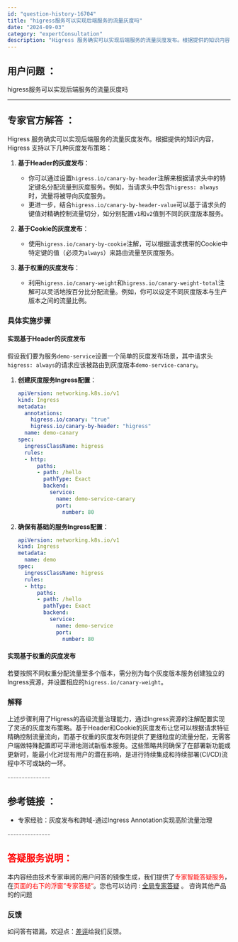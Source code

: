 ```yaml
---
id: "question-history-16704"
title: "higress服务可以实现后端服务的流量灰度吗"
date: "2024-09-03"
category: "expertConsultation"
description: "Higress 服务确实可以实现后端服务的流量灰度发布。根据提供的知识内容，Higress 支持以下几种灰度发布策略：1. **基于Header的灰度发布**：   - 你可以通过设置`higress.io/canary-by-header`注解来根据请求头中的特定键名分配流量到灰度服务。例如，当请"
---
```


## 用户问题 ： 
 higress服务可以实现后端服务的流量灰度吗  

---------------
## 专家官方解答 ：

Higress 服务确实可以实现后端服务的流量灰度发布。根据提供的知识内容，Higress 支持以下几种灰度发布策略：

1. **基于Header的灰度发布**：
   - 你可以通过设置`higress.io/canary-by-header`注解来根据请求头中的特定键名分配流量到灰度服务。例如，当请求头中包含`higress: always`时，流量将被导向灰度服务。
   - 更进一步，结合`higress.io/canary-by-header-value`可以基于请求头的键值对精确控制流量切分，如分别配置`v1`和`v2`值到不同的灰度版本服务。

2. **基于Cookie的灰度发布**：
   - 使用`higress.io/canary-by-cookie`注解，可以根据请求携带的Cookie中特定键的值（必须为`always`）来路由流量至灰度服务。

3. **基于权重的灰度发布**：
   - 利用`higress.io/canary-weight`和`higress.io/canary-weight-total`注解可以灵活地按百分比分配流量。例如，你可以设定不同灰度版本与生产版本之间的流量比例。

### 具体实施步骤

#### 实现基于Header的灰度发布

假设我们要为服务`demo-service`设置一个简单的灰度发布场景，其中请求头`higress: always`的请求应该被路由到灰度版本`demo-service-canary`。

1. **创建灰度服务Ingress配置**：
   ```yaml
   apiVersion: networking.k8s.io/v1
   kind: Ingress
   metadata:
     annotations:
       higress.io/canary: "true"
       higress.io/canary-by-header: "higress"
     name: demo-canary
   spec:
     ingressClassName: higress
     rules:
     - http:
         paths:
         - path: /hello
           pathType: Exact
           backend:
             service:
               name: demo-service-canary
               port:
                 number: 80
   ```

2. **确保有基础的服务Ingress配置**：
   ```yaml
   apiVersion: networking.k8s.io/v1
   kind: Ingress
   metadata:
     name: demo
   spec:
     ingressClassName: higress
     rules:
     - http:
         paths:
         - path: /hello
           pathType: Exact
           backend:
             service:
               name: demo-service
               port:
                 number: 80
   ```

#### 实现基于权重的灰度发布

若要按照不同权重分配流量至多个版本，需分别为每个灰度版本服务创建独立的Ingress资源，并设置相应的`higress.io/canary-weight`。

### 解释

上述步骤利用了Higress的高级流量治理能力，通过Ingress资源的注解配置实现了灵活的灰度发布策略。基于Header和Cookie的灰度发布让您可以根据请求特征精确控制流量流向，而基于权重的灰度发布则提供了更细粒度的流量分配，无需客户端做特殊配置即可平滑地测试新版本服务。这些策略共同确保了在部署新功能或更新时，能最小化对现有用户的潜在影响，是进行持续集成和持续部署(CI/CD)流程中不可或缺的一环。


<font color="#949494">---------------</font> 


## 参考链接 ：

* 专家经验：灰度发布和跨域-通过Ingress Annotation实现高阶流量治理 


 <font color="#949494">---------------</font> 
 


## <font color="#FF0000">答疑服务说明：</font> 

本内容经由技术专家审阅的用户问答的镜像生成，我们提供了<font color="#FF0000">专家智能答疑服务</font>，在<font color="#FF0000">页面的右下的浮窗”专家答疑“</font>。您也可以访问 : [全局专家答疑](https://answer.opensource.alibaba.com/docs/intro) 。 咨询其他产品的的问题

### 反馈
如问答有错漏，欢迎点：[差评](https://ai.nacos.io/user/feedbackByEnhancerGradePOJOID?enhancerGradePOJOId=16718)给我们反馈。

